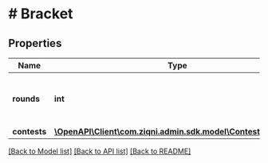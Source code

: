 # # Bracket

## Properties

Name | Type | Description | Notes
------------ | ------------- | ------------- | -------------
**rounds** | **int** | Number of rounds to be played in a competition |
**contests** | [**\OpenAPI\Client\com.ziqni.admin.sdk.model\ContestReduced[]**](ContestReduced.md) |  |

[[Back to Model list]](../../README.md#models) [[Back to API list]](../../README.md#endpoints) [[Back to README]](../../README.md)
